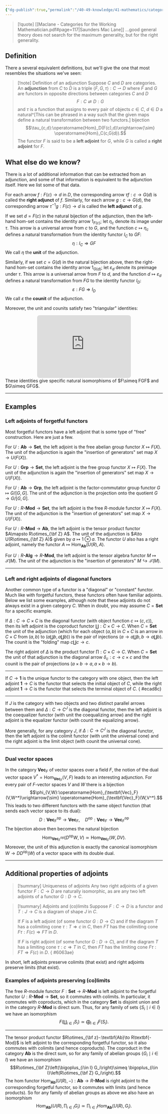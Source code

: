 ```yaml
---
{"dg-publish":true,"permalink":"/40-49-knowledge/41-mathematics/category-theory/adjoints/adjoints/","tags":["category_theory"],"updated":"2024-03-06T14:02:24-08:00"}
---
```


>[!quote] [[Maclane - Categories for the Working Mathematician.pdf#page=117|Saunders Mac Lane]]
>...good general theory does not search for the maximum
generality, but for the right generality.
## Definition

There a several equivalent definitions, but we'll give the one that most resembles the situations we've seen:

>[!note] Definition of an adjunction
>Suppose $C$ and $D$ are categories. An **adjunction** from $C$ to $D$ is a triple $\langle F, G, \tau\rangle:C\rightharpoonup D$ where $F$ and $G$ are functors in opposite directions between categories $C$ and $D$
>$$F:C\rightleftarrows D:G$$
>and $\tau$ is a function that assigns to every pair of objects $c\in C$, $d\in D$ a natural^[This can be phrased in a way such that the given maps define a natural transformation between two functors.] bijection
>$$\tau_{c,d}:\operatorname{Hom}_D(F(c),d)\xrightarrow{\sim} \operatorname{Hom}_C(c,G(d)).$$
>The functor $F$ is said to be a **left adjoint** for $G$, while $G$ is called a **right adjoint** for $F$.

## What else do we know?

There is a lot of additional information that can be extracted from an adjunction, and some of that information is equivalent to the adjunction itself. Here we list some of that data.

For each arrow $f:F(c)\to d$ in $D$, the corresponding arrow $\tau f:c\to G(d)$ is called the **right adjunct** of $f$. Similarly, for each arrow $g:c\to G(d)$, the corresponding arrow $\tau^{-1}g:F(c)\to d$ is called the **left adjunct** of $g$.

If we set $d=F(c)$ in the natural bijection of the adjunction, then the left-hand hom-set contains the identity arrow $1_{F(c)}$; let $\eta_c$ denote its image under $\tau$. This arrow is a universal arrow from $c$ to $G$, and the function $c\mapsto \eta_c$ defines a natural transformation from the identity functor $I_C$ to $GF$:
$$\eta:I_C\Rightarrow GF$$
We call $\eta$ the **unit** of the adjunction.

Similarly, if we set $c=G(d)$ in the natural bijection above, then the right-hand hom-set contains the identity arrow $1_{G(d)}$; let $\varepsilon_d$ denote its preimage under $\tau$. This arrow is a universal arrow from $F$ to $d$, and the function $d\mapsto \varepsilon_d$ defines a natural transformation from $FG$ to the identity functor $I_D$:
$$\varepsilon:FG\Rightarrow I_D$$
We call $\varepsilon$ the **counit** of the adjunction.

Moreover, the unit and counits satisfy two "triangular" identities:
<iframe class="quiver-embed" src="https://q.uiver.app/#q=WzAsNixbMCwwLCJGIl0sWzEsMSwiRiJdLFsxLDAsIkZHRiJdLFsyLDAsIkdGRyJdLFszLDAsIkciXSxbMiwxLCJHIl0sWzAsMiwiRlxcZXRhIiwwLHsibGV2ZWwiOjJ9XSxbMiwxLCJcXGVwc2lsb24gRiIsMCx7ImxldmVsIjoyfV0sWzAsMSwiMV9GIiwyLHsibGV2ZWwiOjJ9XSxbNCwzLCJcXGV0YSBHIiwyLHsibGV2ZWwiOjJ9XSxbMyw1LCJHXFxlcHNpbG9uIiwyLHsibGV2ZWwiOjJ9XSxbNCw1LCIxX0ciLDAseyJsZXZlbCI6Mn1dXQ==&embed" width="300" height="200" style="border-radius: 8px; border: none; display: block; margin: auto"></iframe>
These identities give specific natural isomorphisms of $F\simeq FGF$ and $G\simeq GFG$.


---
## Examples

### Left adjoints of forgetful functors

Most forgetful functors have a left adjoint that is some type of "free" construction. Here are just a few.

For $U:\textbf{Ab}\to \textbf{Set}$, the left adjoint is the free abelian group functor $X\mapsto F(X)$.  The unit of the adjunction is again the "insertion of generators" set map $X\to U(F(X))$.

For $U:\textbf{Grp}\to \textbf{Set}$, the left adjoint is the free group functor $X\mapsto F(X)$.  The unit of the adjunction is again the "insertion of generators" set map $X\to U(F(X))$.

For $U:\textbf{Ab}\to \textbf{Grp}$, the left adjoint is the factor-commutator group functor $G\mapsto G/[G,G]$. The unit of the adjunction is the projection onto the quotient $G\to G/[G,G]$.

For $U:R\textbf{-Mod}\to \textbf{Set}$, the left adjoint is the free $R$-module functor $X\mapsto F(X)$. The unit of the adjunction is the "insertion of generators" set map $X\to U(F(X))$.

For $U:R\textbf{-Mod}\to \textbf{Ab}$, the left adjoint is the tensor product functor $A\mapsto R\otimes_{\bf Z} A$. The unit of the adjunction is $A\to U(R\otimes_{\bf Z} A)$ given by $a\mapsto 1\otimes a$. The functor $U$ also has a right adjoint, namely the functor $A\mapsto \operatorname{Hom}_{\textbf{Ab}}(U(R),A).$

For $U:R\textbf{-Alg}\to R\textbf{-Mod}$, the left adjoint is the tensor algebra functor $M\mapsto \mathcal{T}(M)$. The unit of the adjunction is the "insertion of generators" $M\hookrightarrow \mathcal{T}(M)$.

---
### Left and right adjoints of diagonal functors

Another common type of a functor is a "diagonal" or "constant" functor. Much like with forgetful functors, these functors often have familiar adjoints. Below we list some examples, although note that these adjoints do not always exist in a given category $C$. When in doubt, you may assume $C=\textbf{Set}$ for a specific example.

If $\Delta:C\to C\times C$ is the diagonal functor (with object function $c\mapsto (c,c)$), then its left adjoint is the coproduct functor $\coprod:C\times C\to C$. When $C=\textbf{Set}$ the unit of the adjunction (which for each object $(a,b)$ in $C\times C$ is an arrow in $C\times C$ from $(a,b)$ to $(a\coprod b, a\coprod b)$) is the pair of injections $(a\to a\coprod b, b\to a\coprod b)$. The counit is the "folding" map $c\coprod c\to c$.

The right adjoint of $\Delta$ is the product functor $\prod:C\times C\to C$. When $C=\textbf{Set}$ the unit of that adjunction is the diagonal arrow $\delta_c:c\to c\times c$ and the counit is the pair of projections $(a\times b\to a, a\times b\to b)$.

----

If $C\to \textbf{1}$ is the unique functor to the category with one object, then the left adjoint $\textbf{1}\to C$ is the functor that selects the initial object of $C$, while the right adjoint $\textbf{1}\to C$ is the functor that selects the terminal object of $C$.
{ #ecad8c}


---

If $J$ is the category with two objects and two distinct parallel arrows between them and $\Delta:C\to C^J$ is the diagonal functor, then the left adjoint is the coequalizer functor (with unit the coequalizing arrow) and the right adjoint is the equalizer functor (with counit the equalizing arrow).

More generally, for any category $J$, if $\Delta:C\to C^J$ is the diagonal functor, then the left adjoint is the colimit functor (with unit the universal cone) and the right adjoint is the limit object (with counit the universal cone).

---
### Dual vector spaces

In the category $\textbf{Vec}_F$ of vector spaces over a field $F$, the notion of the dual vector space $V^*=\operatorname{Hom}_{\textbf{Vec}_F}(V,F)$ leads to an interesting adjunction. For every pair of $F$-vector spaces $V$ and $W$ there is a bijection
$$\phi_{V,W}:\operatorname{Hom}_{\textbf{Vec}_F}(V,W^*)\xrightarrow{\sim} \operatorname{Hom}_{\textbf{Vec}_F}(W,V^*).$$
This leads to two different functors with the same object function (that sends each vector space to its dual):
$$D:\textbf{Vec}_F^{\text{op}}\to \textbf{Vec}_F,\quad D^{\text{op}}:\textbf{Vec}_F\to \textbf{Vec}_F^{\text{op}}$$
The bijection above then becomes the natural bijection
$$\operatorname{Hom}_{\textbf{Vec}_F^{\text{op}}}(D^{\text{op}}W,V)\simeq \operatorname{Hom}_{\textbf{Vec}_F}(W,DV).$$
Moreover, the unit of this adjunction is exactly the canonical isomorphism $W\to DD^{\text{op}}(W)$ of a vector space with its double dual.

---
## Additional properties of adjoints

>[!summary] Uniqueness of adjoints
>Any two right adjoints of a given functor $F:C\to D$ are naturally isomorphic, as are any two left adjoints of a functor $G:D\to C$.

>[!summary] Adjoints and (co)limits
>Suppose $F:C\to D$ is a functor and $T:J\to C$ is a diagram of shape $J$ in $C.$
>
>If $F$ is a left adjoint (of some functor $G:D\to C$) and if the diagram $T$ has a colimiting cone $\tau:T\Rightarrow c$ in $C$, then $FT$ has the colimiting cone $F\tau:F(c)\Rightarrow FT$ in $D$.
>
>If $F$ is right adjoint (of some functor $G:D\to C$), and if the diagram $T$ has a limiting cone $\tau:c\Rightarrow T$ in $C$, then $FT$ has the limiting cone $F\tau:FT\Rightarrow F(c)$ in $D$.
{ #6063ae}


In short, left adjoints preserve colimits (that exist) and right adjoints preserve limits (that exist).
### Examples of adjoints preserving (co)limits

The free $R$-module functor $F:\textbf{Set}\to R\textbf{-Mod}$ is left adjoint to the forgetful functor $U:R\textbf{-Mod}\to \textbf{Set}$, so it commutes with colimits. In particular, it commutes with coproducts, which in the category $\textbf{Set}$ is disjoint union and in the category $R\textbf{-Mod}$ is direct sum. Thus, for any family of sets $\{S_i\mid i\in I\}$ we have an isomorphism
$$F\left(\coprod_{i\in I} S_i\right)\simeq \bigoplus_{i\in I}F(S_i).$$

---

The tensor product functor $R\otimes_{\bf z}-:\textbf{Ab}\to R\textbf{-Mod}$ is left adjoint to the corresponding forgetful functor, so it also commutes with colimits (and hence coproducts). The coproduct in the category $\textbf{Ab}$ is the direct sum, so for any family of abelian groups $\{G_i\mid i\in I\}$ we have an isomorphism
$$R\otimes_{\bf Z}\left(\bigoplus_{i\in I} G_i\right)\simeq \bigoplus_{i\in I}\left(R\otimes_{\bf Z} G_i\right).$$
The hom functor $\operatorname{Hom}_{\textbf{Ab}}(U(R),-):\textbf{Ab}\to R\textbf{-Mod}$ is right adjoint to the corresponding forgetful functor, so it commutes with limits (and hence products). So for any family of abelian groups as above we also have an isomorphism
$$\operatorname{Hom}_{\textbf{Ab}}\left(U(R),\prod_{i\in I}G_i\right)\simeq \prod_{i\in I}\operatorname{Hom}_{\textbf{Ab}}(U(R),G_i). $$